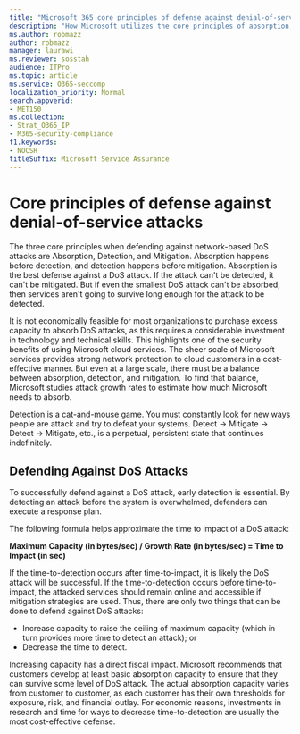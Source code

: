 ```yaml
---
title: "Microsoft 365 core principles of defense against denial-of-service attacks"
description: "How Microsoft utilizes the core principles of absorption, detection, and mitigation in its defense against denial-of-service (DoS) attacks."
ms.author: robmazz
author: robmazz
manager: laurawi
ms.reviewer: sosstah
audience: ITPro
ms.topic: article
ms.service: O365-seccomp
localization_priority: Normal
search.appverid:
- MET150
ms.collection:
- Strat_O365_IP
- M365-security-compliance
f1.keywords:
- NOCSH
titleSuffix: Microsoft Service Assurance
---
```


# Core principles of defense against denial-of-service attacks

The three core principles when defending against network-based DoS attacks are Absorption, Detection, and Mitigation. Absorption happens before detection, and detection happens before mitigation. Absorption is the best defense against a DoS attack. If the attack can't be detected, it can't be mitigated. But if even the smallest DoS attack can't be absorbed, then services aren't going to survive long enough for the attack to be detected.

It is not economically feasible for most organizations to purchase excess capacity to absorb DoS attacks, as this requires a considerable investment in technology and technical skills. This highlights one of the security benefits of using Microsoft cloud services. The sheer scale of Microsoft services provides strong network protection to cloud customers in a cost-effective manner. But even at a large scale, there must be a balance between absorption, detection, and mitigation. To find that balance, Microsoft studies attack growth rates to estimate how much Microsoft needs to absorb.

Detection is a cat-and-mouse game. You must constantly look for new ways people are attack and try to defeat your systems. Detect -> Mitigate -> Detect -> Mitigate, etc., is a perpetual, persistent state that continues indefinitely.

## Defending Against DoS Attacks

To successfully defend against a DoS attack, early detection is essential. By detecting an attack before the system is overwhelmed, defenders can execute a response plan.

The following formula helps approximate the time to impact of a DoS attack:

   **Maximum Capacity (in bytes/sec) / Growth Rate (in bytes/sec) = Time to Impact (in sec)**

If the time-to-detection occurs after time-to-impact, it is likely the DoS attack will be successful. If the time-to-detection occurs before time-to-impact, the attacked services should remain online and accessible if mitigation strategies are used. Thus, there are only two things that can be done to defend against DoS attacks:

- Increase capacity to raise the ceiling of maximum capacity (which in turn provides more time to detect an attack); or
- Decrease the time to detect.

Increasing capacity has a direct fiscal impact. Microsoft recommends that customers develop at least basic absorption capacity to ensure that they can survive some level of DoS attack. The actual absorption capacity varies from customer to customer, as each customer has their own thresholds for exposure, risk, and financial outlay. For economic reasons, investments in research and time for ways to decrease time-to-detection are usually the most cost-effective defense.
